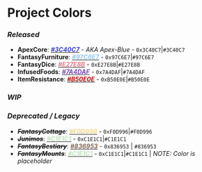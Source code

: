 # Project Colors
### _Released_
- **ApexCore**: [<span style="color:#3C40C7">_**#3C40C7**_</span>](https://www.colorhexa.com/3C40C7) - _AKA Apex-Blue_ - `0x3C40C7`|`#3C40C7` 
- **FantasyFurniture**: [<span style="color:#97C6E7">_**#97C6E7**_</span>](https://www.colorhexa.com/97C6E7) - `0x97C6E7`|`#97C6E7`
- **FantasyDice**: [<span style="color:#E27E8B">_**#E27E8B**_</span>](https://www.colorhexa.com/E27E8B) - `0xE27E8B`|`#E27E8B`
- **InfusedFoods**: [<span style="color:#7A4DAF">_**#7A4DAF**_</span>](https://www.colorhexa.com/7A4DAF) - `0x7A4DAF`|`#7A4DAF`
- **ItemResistance**: [<span style="color:#B50E0E">_**#B50E0E**_</span>](https://www.colorhexa.com/B50E0E) - `0xB50E0E`|`#B50E0E`

### _WIP_

### _Deprecated / Legacy_
- ~~_**FantasyCottage**_~~: [<span style="color:#F0D996">_**#F0D996**_</span>](https://www.colorhexa.com/F0D996) - `0xF0D996`|`#F0D996`
- ~~**_Junimos_**~~: [<span style="color:#C1E1C1">_**#C1E1C1**_</span>](https://www.colorhexa.com/C1E1C1) - `0xC1E1C1`|`#C1E1C1`
- ~~**_FantasyBestiary_**~~: [<spam style="color:#836953">_**#836953**_</span>](https://www.colorhexa.com/836953) - `0x836953` | `#836953`
- ~~**_FantasyMounts_**~~: [<span style="color:#C1E1C1">_**#C1E1C1**_</span>](https://www.colorhexa.com/C1E1C1) - `0xC1E1C1`|`#C1E1C1` | _NOTE: Color is placeholder_
